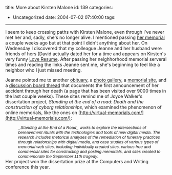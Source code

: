 title: More about Kirsten Malone
id: 139
categories:
  - Uncategorized
date: 2004-07-02 07:40:00
tags:
---

I seem to keep crossing paths with Kirsten Malone, even through I've never met her and, sadly, she's no longer alive. I mentioned passing [her memorial](http://www.whereproject.org/node/view/129) a couple weeks ago but at that point I didn't anything about her. On Wednesday I discovered that my colleague Jeanne and her husband were friends of hers (David actually dated her for a time and appears on Kirsten's very funny [Love Resume](http://love_resume.tripod.com/). After passing her neighhorhood memorial serveral times and reading the links Jeanne sent me, she's beginning to feel like a  neighbor who I just missed meeting. 

Jeanne pointed me to another [obituary](http://www.bostonphoenix.com/boston/news_features/this_just_in/documents/03936941.asp), a [photo gallery](http://plastiquepeople.com/LADYK/index.htm), a [memorial site](http://www.truthserum.org/kirsten_malone_memorial/), and a [discussion board thread](http://board.honeypump.net/t.php?id=12165&amp;r=52) that documents the first announcement of her accident through her death (a page that has been visited over 9000 times in the last couple weeks). These sites remind me of Joyce Walker's dissertation project, <span style="font-style:italic;">Standing at the end of a road: Death and the construction of cyborg relationships,</span> which examined the phenomenon of online memorials, like the ones on [http://virtual-memorials.com/](http://virtual-memorials.com/):

<div style="margin-left:40px;"><font size="2" face="Arial,Helvetica,sans-serif" style="font-style:italic;"><font size="3"><font size="2" face="Arial,Helvetica,sans-serif">_Standing at the End of a Road_
works to explore the intersections of bereavement rituals with the
technologies and tools of new digital media. The research includes
rhetorical analyses of the remediation of funerary practices through
relationships with digital media, and case studies of various types of
memorial web sites, including individually created sites, various free
and commercial sites for constructing and posting memorials, and sites
created to commemorate the September 11th tragedy. </font></font></font>
</div>
Her project won the dissertation prize at the Computers and Writing conference this year.